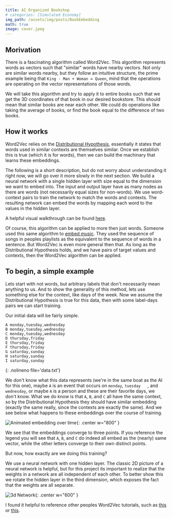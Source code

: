 ```yaml
---
title: AI Organized Bookshop
# categories: [Simulated Economy]
img_path: /assets/img/posts/BookEmbedding
math: true
image: cover.jpeg
---
```


## Morivation
There is a fascinating algorithm called Word2Vec. This algorithm represents words as vectors such that "similar" words have nearby vectors. Not only are similar words nearby, but they follow an intuitive structure, the prime example being that `King - Man + Woman = Queen`, mind that the operations are operating on the vector representations of those words.

We will take this algorithm and try to apply it to entire books such that we get the 3D coordinates of that book in our desired bookstore. This should mean that similar books are near each other. We could do operations like taking the average of books, or find the book equal to the difference of two books.

## How it works
Word2Vec relies on the [Distributional Hypothesis](https://en.wikipedia.org/wiki/Distributional_semantics#Distributional_hypothesis), essentially it states that words used in similar contexts are themselves similar. Once we establish this is true (which it is for words), then we can build the machinary that learns these embeddings.

The following is a short description, but do not worry about understanding it right now, we will go over it more slowly in the next section. We build a neural network with a single hidden layer with size equal to the dimension we want to embed into. The input and output layer have as many nodes as there are words (not necessarily equal sizes for non-words). We use word-context pairs to train the network to match the words and contexts. The resulting network can embed the words by mapping each word to the values in the hidden layer.

A helpful visual walkthrough can be found [here](https://jalammar.github.io/illustrated-word2vec/). 

Of course, this algorithm can be applied to more then just words. Someone used this same algorithm to [embed music](https://towardsdatascience.com/using-word2vec-for-music-recommendations-bb9649ac2484). They used the sequence of songs in peoples playlists as the equivalent to the sequence of words in a sentence. But Word2Vec is even more general then that. As long as the Distributional Hypothesis holds, and we have pairs of target values and contexts, then the Word2Vec algorithm can be applied.

## To begin, a simple example
Lets start with not words, but arbitrary labels that don't necessarily mean anything to us. And to show the generality of this method, lets use something else for the context, like days of the week. Now we assume the Distributional Hypothesis is true for this data, then with some label-days pairs we can start training. 

Our initial data will be fairly simple.
```
A monday,tuesday,wednesday
B monday,tuesday,wednesday
C monday,tuesday,wednesday
D thursday,friday
E thursday,friday
F thursday,friday
G saturday,sunday
H saturday,sunday
I saturday,sunday
```
{: .nolineno file='data.txt'}

We don't know what this data represents (we're in the same boat as the AI for this one), maybe `A` is an event that occurs on `monday`, `tuesday   `, and `wednesday`, or maybe `A` is a person and these are their favorite days, we don't know. What we do know is that `A`, `B`, and `C` all have the same context, so by the Distributional Hypothesis they should have similar embedding (exactly the same really, since the contexts are exactly the same). And we see below what happens to these embeddings over the course of training.

![Animated embedding over time](animated.gif){: .center w="800" }

We see that the embeddings converge to three points. If you reference the legend you will see that `A`, `B`, and `C` do indeed all embed as the (nearly) same vector, while the other letters converge to their own distinct points.

But now, how exactly are we doing this training?

We use a neural network with one hidden layer. The classic 2D picture of a neural network is helpful, but for this project its important to realize that the weights in a network are all independent of each other. To better show this we rotate the hidden layer in the third dimension, which exposes the fact that the weights are all separate.

![3d Network](network.gif){: .center w="600" }

I found it helpful to reference other peoples Word2Vec tutorials, such as [this](https://jaketae.github.io/study/word2vec/) or [this](http://mccormickml.com/2016/04/19/word2vec-tutorial-the-skip-gram-model/).


